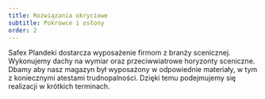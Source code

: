 ```yaml
---
title: Rozwiązania okryciowe
subtitle: Pokrowce i osłony
order: 2
---
```


Safex Plandeki dostarcza wyposażenie firmom z branży scenicznej. Wykonujemy
dachy na wymiar oraz przeciwwiatrowe horyzonty sceniczne. Dbamy aby nasz magazyn
był wyposażony w odpowiednie materiały, w tym z koniecznymi atestami
trudnopalności. Dzięki temu podejmujemy się realizacji w krótkich terminach.
